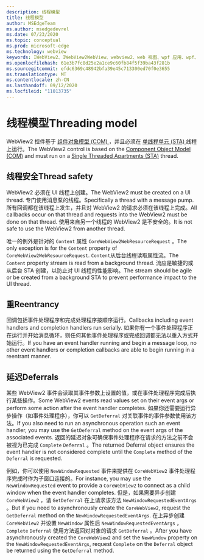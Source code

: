 ```yaml
---
description: 线程模型
title: 线程模型
author: MSEdgeTeam
ms.author: msedgedevrel
ms.date: 07/23/2020
ms.topic: conceptual
ms.prod: microsoft-edge
ms.technology: webview
keywords: IWebView2、IWebView2WebView、webview2、web 视图、wpf 应用、wpf、edge、ICoreWebView2、ICoreWebView2Host、浏览器控件、边缘 html
ms.openlocfilehash: 61e3b7fc8d25e2a1ce9c60fb84f5f39ba43f281b
ms.sourcegitcommit: efdc6369c48942bfa39e45c713300ed70f0e3655
ms.translationtype: MT
ms.contentlocale: zh-CN
ms.lasthandoff: 09/12/2020
ms.locfileid: "11013735"
---
```

# <span data-ttu-id="58c36-104">线程模型</span><span class="sxs-lookup"><span data-stu-id="58c36-104">Threading model</span></span> 

<span data-ttu-id="58c36-105">WebView2 控件基于 [组件对象模型 (COM) ](https://docs.microsoft.com/windows/win32/com/the-component-object-model) ，并且必须在 [单线程单元 (STA) ](https://docs.microsoft.com/windows/win32/com/single-threaded-apartments) 线程上运行。</span><span class="sxs-lookup"><span data-stu-id="58c36-105">The WebView2 control is based on the [Component Object Model (COM)](https://docs.microsoft.com/windows/win32/com/the-component-object-model) and must run on a [Single Threaded Apartments (STA)](https://docs.microsoft.com/windows/win32/com/single-threaded-apartments) thread.</span></span>

## <span data-ttu-id="58c36-106">线程安全</span><span class="sxs-lookup"><span data-stu-id="58c36-106">Thread safety</span></span>  

<span data-ttu-id="58c36-107">WebView2 必须在 UI 线程上创建。</span><span class="sxs-lookup"><span data-stu-id="58c36-107">The WebView2 must be created on a UI thread.</span></span>  <span data-ttu-id="58c36-108">专门使用消息泵的线程。</span><span class="sxs-lookup"><span data-stu-id="58c36-108">Specifically a thread with a message pump.</span></span>  <span data-ttu-id="58c36-109">所有回调都在该线程上发生，并且对 WebView2 的请求必须在该线程上完成。</span><span class="sxs-lookup"><span data-stu-id="58c36-109">All callbacks occur on that thread and requests into the WebView2 must be done on that thread.</span></span>  <span data-ttu-id="58c36-110">使用来自另一个线程的 WebView2 是不安全的。</span><span class="sxs-lookup"><span data-stu-id="58c36-110">It is not safe to use the WebView2 from another thread.</span></span>  

<span data-ttu-id="58c36-111">唯一的例外是针对的 `Content` 属性 `CoreWebView2WebResourceRequest` 。</span><span class="sxs-lookup"><span data-stu-id="58c36-111">The only exception is for the `Content` property of `CoreWebView2WebResourceRequest`.</span></span>  <span data-ttu-id="58c36-112">`Content`从后台线程读取属性流。</span><span class="sxs-lookup"><span data-stu-id="58c36-112">The `Content` property stream is read from a background thread.</span></span>  <span data-ttu-id="58c36-113">流应是敏捷的或从后台 STA 创建，以防止对 UI 线程的性能影响。</span><span class="sxs-lookup"><span data-stu-id="58c36-113">The stream should be agile or be created from a background STA to prevent performance impact to the UI thread.</span></span>  

## <span data-ttu-id="58c36-114">重</span><span class="sxs-lookup"><span data-stu-id="58c36-114">Reentrancy</span></span>  

<span data-ttu-id="58c36-115">回调包括事件处理程序和完成处理程序按顺序运行。</span><span class="sxs-lookup"><span data-stu-id="58c36-115">Callbacks including event handlers and completion handlers run serially.</span></span>  <span data-ttu-id="58c36-116">如果你有一个事件处理程序正在运行并开始消息循环，则任何其他事件处理程序或完成回调都无法以重入方式开始运行。</span><span class="sxs-lookup"><span data-stu-id="58c36-116">If you have an event handler running and begin a message loop, no other event handlers or completion callbacks are able to begin running in a reentrant manner.</span></span>  

## <span data-ttu-id="58c36-117">延迟</span><span class="sxs-lookup"><span data-stu-id="58c36-117">Deferrals</span></span>  

<span data-ttu-id="58c36-118">某些 WebView2 事件会读取其事件参数上设置的值，或在事件处理程序完成后执行某些操作。</span><span class="sxs-lookup"><span data-stu-id="58c36-118">Some WebView2 events read values set on their event args or perform some action after the event handler completes.</span></span>  <span data-ttu-id="58c36-119">如果你还需要运行异步操作（如事件处理程序），你可以 `GetDeferral` 对关联事件的事件参数使用该方法。</span><span class="sxs-lookup"><span data-stu-id="58c36-119">If you also need to run an asynchronous operation such an event handler, you may use the `GetDeferral` method on the event args of the associated events.</span></span>  <span data-ttu-id="58c36-120">返回的延迟对象可确保事件处理程序在请求的方法之前不会被视为已完成 `Complete` `Deferral` 。</span><span class="sxs-lookup"><span data-stu-id="58c36-120">The returned Deferral object ensures the event handler is not considered complete until the `Complete` method of the `Deferral` is requested.</span></span>  

<span data-ttu-id="58c36-121">例如，你可以使用 `NewWindowRequested` 事件来提供在 `CoreWebView2` 事件处理程序完成时作为子窗口连接的。</span><span class="sxs-lookup"><span data-stu-id="58c36-121">For instance, you may use the `NewWindowRequested` event to provide a `CoreWebView2` to connect as a child window when the event handler completes.</span></span>  <span data-ttu-id="58c36-122">但是，如果需要异步创建 `CoreWebView2` ，请 `GetDeferral` 在上请求该方法 `NewWindowRequestedEventArgs` 。</span><span class="sxs-lookup"><span data-stu-id="58c36-122">But if you need to asynchronously create the `CoreWebView2`, request the `GetDeferral` method on the `NewWindowRequestedEventArgs`.</span></span>  <span data-ttu-id="58c36-123">在上异步创建 `CoreWebView2` 并设置 `NewWindow` 属性后 `NewWindowRequestedEventArgs` ， `Complete` `Deferral` 使用方法返回对对象的请求 `GetDeferral` 。</span><span class="sxs-lookup"><span data-stu-id="58c36-123">After you have asynchronously created the `CoreWebView2` and set the `NewWindow` property on the `NewWindowRequestedEventArgs`, request `Complete` on the `Deferral` object be returned using the `GetDeferral` method.</span></span>  

<!-- links -->  
